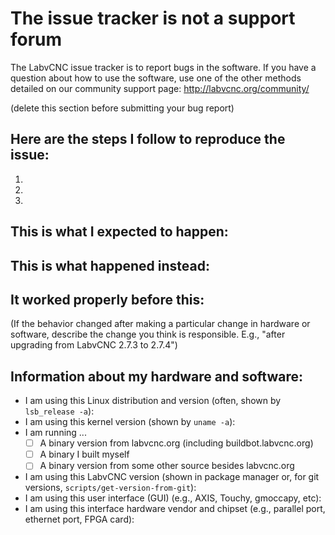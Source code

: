 # The issue tracker is not a support forum

The LabvCNC issue tracker is to report bugs in the software.
If you have a question about how to use the software, use one of the other methods detailed on our community support page: http://labvcnc.org/community/

(delete this section before submitting your bug report)

## Here are the steps I follow to reproduce the issue:

 1.
 2.
 3.

## This is what I expected to happen:

## This is what happened instead:

## It worked properly before this:
(If the behavior changed after making a particular change in hardware or
software, describe the change you think is responsible.  E.g., "after upgrading
from LabvCNC 2.7.3 to 2.7.4")

## Information about my hardware and software:

 * I am using this Linux distribution and version (often, shown by `lsb_release -a`):
 * I am using this kernel version (shown by `uname -a`):
 * I am running ...
   * [ ] A binary version from labvcnc.org (including buildbot.labvcnc.org)
   * [ ] A binary I built myself
   * [ ] A binary version from some other source besides labvcnc.org
 * I am using this LabvCNC version (shown in package manager or, for git versions, `scripts/get-version-from-git`):
 * I am using this user interface (GUI) (e.g., AXIS, Touchy, gmoccapy, etc):
 * I am using this interface hardware vendor and chipset (e.g., parallel port, ethernet port, FPGA card): 
